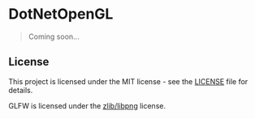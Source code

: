 ﻿# DotNetOpenGL

> Coming soon...

## License

This project is licensed under the MIT license - see the [LICENSE](LICENSE) file for details.

GLFW is licensed under the [zlib/libpng](https://www.glfw.org/license.html) license.

